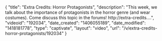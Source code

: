 {
    "title": "Extra Credits: Horror Protagonists",
    "description": "This week, we talk about the importance of protagonists in the horror genre (and wear costumes). Come discuss this topic in the forums! http:\/\/extra-credits....",
    "videoid": "192034",
    "date_created": "1406055189",
    "date_modified": "1418181778",
    "type": "captivate",
    "layout": "video",
    "url": "\/v\/extra-credits-horror-protagonists\/192034"
}